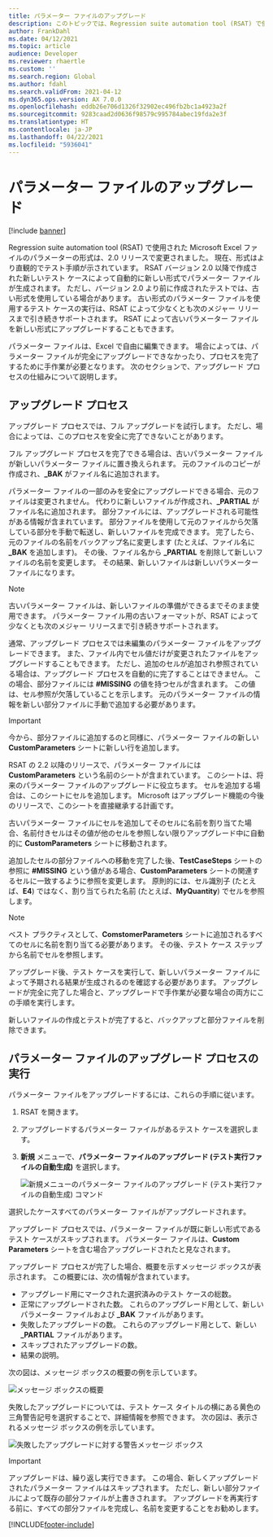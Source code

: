 ```yaml
---
title: パラメーター ファイルのアップグレード
description: このトピックでは、Regression suite automation tool (RSAT) で使用されるパラメーター ファイルをアップグレードする方法について説明します。
author: FrankDahl
ms.date: 04/12/2021
ms.topic: article
audience: Developer
ms.reviewer: rhaertle
ms.custom: ''
ms.search.region: Global
ms.author: fdahl
ms.search.validFrom: 2021-04-12
ms.dyn365.ops.version: AX 7.0.0
ms.openlocfilehash: eddb26e706d1326f32902ec496fb2bc1a4923a2f
ms.sourcegitcommit: 9283caad2d0636f98579c995784abec19fda2e3f
ms.translationtype: HT
ms.contentlocale: ja-JP
ms.lasthandoff: 04/22/2021
ms.locfileid: "5936041"
---
```

# <a name="upgrade-parameter-files"></a>パラメーター ファイルのアップグレード

[!include [banner](../../includes/banner.md)]

Regression suite automation tool (RSAT) で使用された Microsoft Excel ファイルのパラメーターの形式は、2.0 リリースで変更されました。 現在、形式はより直観的でテスト手順が示されています。 RSAT バージョン 2.0 以降で作成された新しいテスト ケースによって自動的に新しい形式でパラメーター ファイルが生成されます。 ただし、バージョン 2.0 より前に作成されたテストでは、古い形式を使用している場合があります。 古い形式のパラメーター ファイルを使用するテスト ケースの実行は、RSAT によって少なくとも次のメジャー リリースまで引き続きサポートされます。 RSAT によって古いパラメーター ファイルを新しい形式にアップグレードすることもできます。

パラメーター ファイルは、Excel で自由に編集できます。 場合によっては、パラメーター ファイルが完全にアップグレードできなかったり、プロセスを完了するために手作業が必要となります。 次のセクションで、アップグレード プロセスの仕組みについて説明します。

## <a name="upgrade-process"></a>アップグレード プロセス

アップグレード プロセスでは、フル アップグレードを試行します。 ただし、場合によっては、このプロセスを安全に完了できないことがあります。

フル アップグレード プロセスを完了できる場合は、古いパラメーター ファイルが新しいパラメーター ファイルに置き換えられます。 元のファイルのコピーが作成され、**\_BAK** がファイル名に追加されます。

パラメーター ファイルの一部のみを安全にアップグレードできる場合、元のファイルは変更されません。 代わりに新しいファイルが作成され、**\_PARTIAL** がファイル名に追加されます。 部分ファイルには、アップグレードされる可能性がある情報が含まれています。 部分ファイルを使用して元のファイルから欠落している部分を手動で転送し、新しいファイルを完成できます。 完了したら、元のファイルの名前をバックアップ名に変更します (たとえば、ファイル名に **\_BAK** を追加します)。 その後、ファイル名から **\_PARTIAL** を削除して新しいファイルの名前を変更します。 その結果、新しいファイルは新しいパラメーター ファイルになります。

> [!NOTE]
> 古いパラメーター ファイルは、新しいファイルの準備ができるまでそのまま使用できます。 パラメーター ファイル用の古いフォーマットが、RSAT によって少なくとも次のメジャー リリースまで引き続きサポートされます。

通常、アップグレード プロセスでは未編集のパラメーター ファイルをアップグレードできます。 また、ファイル内でセル値だけが変更されたファイルをアップグレードすることもできます。 ただし、追加のセルが追加され参照されている場合は、アップグレード プロセスを自動的に完了することはできません。 この場合、部分ファイルには **\#MISSING** の値を持つセルが含まれます。 この値は、セル参照が欠落していることを示します。 元のパラメーター ファイルの情報を新しい部分ファイルに手動で追加する必要があります。

> [!IMPORTANT]
> 今から、部分ファイルに追加するのと同様に、パラメーター ファイルの新しい **CustomParameters** シートに新しい行を追加します。

RSAT の 2.2 以降のリリースで、パラメーター ファイルには **CustomParameters** という名前のシートが含まれています。 このシートは、将来のパラメーター ファイルのアップグレードに役立ちます。 セルを追加する場合は、このシートにセルを追加します。 Microsoft はアップグレード機能の今後のリリースで、このシートを直接継承する計画です。

古いパラメーター ファイルにセルを追加してそのセルに名前を割り当てた場合、名前付きセルはその値が他のセルを参照しない限りアップグレード中に自動的に **CustomParameters** シートに移動されます。

追加したセルの部分ファイルへの移動を完了した後、**TestCaseSteps** シートの参照に **\#MISSING** という値がある場合、**CustomParameters** シートの関連するセルに一致するように参照を変更します。 原則的には、セル識別子 (たとえば、**E4**) ではなく、割り当てられた名前 (たとえば、**MyQuantity**) でセルを参照します。

> [!NOTE]
> ベスト プラクティスとして、**ComstomerParameters** シートに追加されるすべてのセルに名前を割り当てる必要があります。 その後、テスト ケース ステップから名前でセルを参照します。

アップグレード後、テスト ケースを実行して、新しいパラメーター ファイルによって予期される結果が生成されるのを確認する必要があります。 アップグレードが完全に完了した場合と、アップグレードで手作業が必要な場合の両方にこの手順を実行します。

新しいファイルの作成とテストが完了すると、バックアップと部分ファイルを削除できます。

## <a name="run-the-parameter-file-upgrade-process"></a>パラメーター ファイルのアップグレード プロセスの実行

パラメーター ファイルをアップグレードするには、これらの手順に従います。

1. RSAT を開きます。
2. アップグレードするパラメーター ファイルがあるテスト ケースを選択します。
3. **新規** メニューで、**パラメーター ファイルのアップグレード (テスト実行ファイルの自動生成)** を選択します。

    ![新規メニューのパラメーター ファイルのアップグレード (テスト実行ファイルの自動生成) コマンド](media/new_dropdown_menu.png)

選択したケースすべてのパラメーター ファイルがアップグレードされます。

アップグレード プロセスでは、パラメーター ファイルが既に新しい形式であるテスト ケースがスキップされます。 パラメーター ファイルは、**Custom Parameters** シートを含む場合アップグレードされたと見なされます。

アップグレード プロセスが完了した場合、概要を示すメッセージ ボックスが表示されます。 この概要には、次の情報が含まれています。

+ アップグレード用にマークされた選択済みのテスト ケースの総数。
+ 正常にアップグレードされた数。 これらのアップグレード用として、新しいパラメーター ファイルおよび **\_BAK** ファイルがあります。
+ 失敗したアップグレードの数。 これらのアップグレード用として、新しい **\_PARTIAL** ファイルがあります。
+ スキップされたアップグレードの数。
+ 結果の説明。

次の図は、メッセージ ボックスの概要の例を示しています。

![メッセージ ボックスの概要](media/upgrade_summary.png)

失敗したアップグレードについては、テスト ケース タイトルの横にある黄色の三角警告記号を選択することで、詳細情報を参照できます。 次の図は、表示されるメッセージ ボックスの例を示しています。

![失敗したアップグレードに対する警告メッセージ ボックス](media/upgrade_triangle_error.png)

> [!IMPORTANT]
> アップグレードは、繰り返し実行できます。 この場合、新しくアップグレードされたパラメーター ファイルはスキップされます。 ただし、新しい部分ファイルによって既存の部分ファイルが上書きされます。 アップグレードを再実行する前に、すべての部分ファイルを完成し、名前を変更することをお勧めします。

[!INCLUDE[footer-include](../../../../includes/footer-banner.md)]

